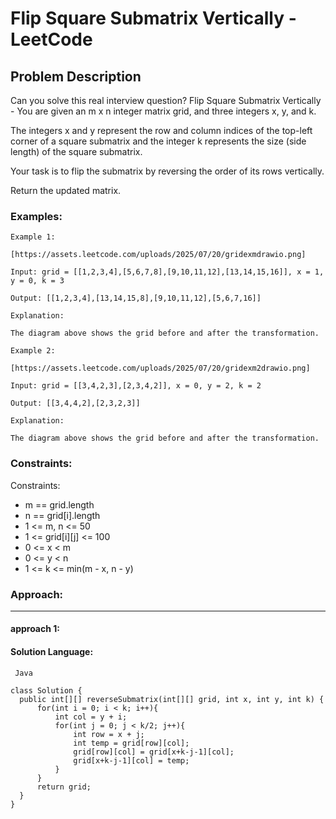 # Flip Square Submatrix Vertically - LeetCode
  
  ## Problem Description
  
  Can you solve this real interview question? Flip Square Submatrix Vertically - You are given an m x n integer matrix grid, and three integers x, y, and k.

The integers x and y represent the row and column indices of the top-left corner of a square submatrix and the integer k represents the size (side length) of the square submatrix.

Your task is to flip the submatrix by reversing the order of its rows vertically.

Return the updated matrix.
  
  ### Examples:
  ```
  Example 1:

[https://assets.leetcode.com/uploads/2025/07/20/gridexmdrawio.png]

Input: grid = [[1,2,3,4],[5,6,7,8],[9,10,11,12],[13,14,15,16]], x = 1, y = 0, k = 3

Output: [[1,2,3,4],[13,14,15,8],[9,10,11,12],[5,6,7,16]]

Explanation:

The diagram above shows the grid before and after the transformation.

Example 2:

[https://assets.leetcode.com/uploads/2025/07/20/gridexm2drawio.png]

Input: grid = [[3,4,2,3],[2,3,4,2]], x = 0, y = 2, k = 2

Output: [[3,4,4,2],[2,3,2,3]]

Explanation:

The diagram above shows the grid before and after the transformation.
  ```
  
  ### Constraints:
  
  Constraints:

 * m == grid.length
 * n == grid[i].length
 * 1 <= m, n <= 50
 * 1 <= grid[i][j] <= 100
 * 0 <= x < m
 * 0 <= y < n
 * 1 <= k <= min(m - x, n - y)
  
  
  ### Approach:
  ---
  
  #### approach 1:
  

  #### Solution Language:
  ```  Java  ```
  ```
  class Solution {
    public int[][] reverseSubmatrix(int[][] grid, int x, int y, int k) {
        for(int i = 0; i < k; i++){
            int col = y + i;
            for(int j = 0; j < k/2; j++){
                int row = x + j;
                int temp = grid[row][col];
                grid[row][col] = grid[x+k-j-1][col];
                grid[x+k-j-1][col] = temp;
            }
        }
        return grid;
    }
}
  ```
  